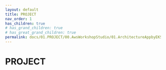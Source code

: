 ```yaml
---
layout: default
title: PROJECT
nav_order: 1
has_children: true
# has_grand_children: true
# has_great_grand_children: true
permalink: docs/01.PROJECT/00.AwsWorkshopStudio/01.ArchitectureAppbyEKS/01.Introduce
---
```

# PROJECT  
